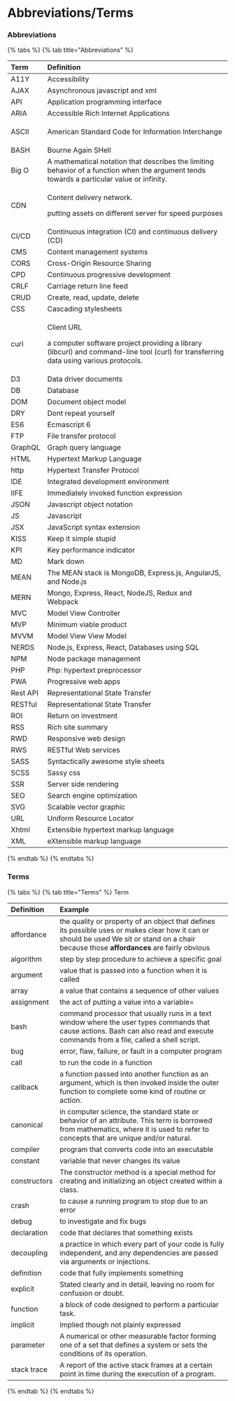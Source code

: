 # Abbreviations/Terms

### Abbreviations

{% tabs %}
{% tab title="Abbreviations" %}


<table>
  <thead>
    <tr>
      <th style="text-align:left">Term</th>
      <th style="text-align:left">Definition</th>
    </tr>
  </thead>
  <tbody>
    <tr>
      <td style="text-align:left">A11Y</td>
      <td style="text-align:left">Accessibility</td>
    </tr>
    <tr>
      <td style="text-align:left">AJAX</td>
      <td style="text-align:left">Asynchronous javascript and xml</td>
    </tr>
    <tr>
      <td style="text-align:left">API</td>
      <td style="text-align:left">Application programming interface</td>
    </tr>
    <tr>
      <td style="text-align:left">ARIA</td>
      <td style="text-align:left">Accessible Rich Internet Applications</td>
    </tr>
    <tr>
      <td style="text-align:left">
        <p></p>
        <p>ASCII</p>
      </td>
      <td style="text-align:left">American Standard Code for Information Interchange</td>
    </tr>
    <tr>
      <td style="text-align:left">BASH</td>
      <td style="text-align:left">Bourne Again SHell</td>
    </tr>
    <tr>
      <td style="text-align:left">Big O</td>
      <td style="text-align:left">A mathematical notation that describes the limiting behavior of a function
        when the argument tends towards a particular value or infinity.</td>
    </tr>
    <tr>
      <td style="text-align:left">CDN</td>
      <td style="text-align:left">
        <p>Content delivery network.</p>
        <p>putting assets on different server for speed purposes</p>
      </td>
    </tr>
    <tr>
      <td style="text-align:left">CI/CD</td>
      <td style="text-align:left">Continuous integration (CI) and continuous delivery (CD)</td>
    </tr>
    <tr>
      <td style="text-align:left">CMS</td>
      <td style="text-align:left">Content management systems</td>
    </tr>
    <tr>
      <td style="text-align:left">CORS</td>
      <td style="text-align:left">Cross-Origin Resource Sharing</td>
    </tr>
    <tr>
      <td style="text-align:left">CPD</td>
      <td style="text-align:left">Continuous progressive development</td>
    </tr>
    <tr>
      <td style="text-align:left">CRLF</td>
      <td style="text-align:left">Carriage return line feed</td>
    </tr>
    <tr>
      <td style="text-align:left">CRUD</td>
      <td style="text-align:left">Create, read, update, delete</td>
    </tr>
    <tr>
      <td style="text-align:left">CSS</td>
      <td style="text-align:left">Cascading stylesheets</td>
    </tr>
    <tr>
      <td style="text-align:left">curl</td>
      <td style="text-align:left">
        <p>Client URL</p>
        <p>a computer software project providing a library (libcurl) and command-line
          tool (curl) for transferring data using various protocols.</p>
      </td>
    </tr>
    <tr>
      <td style="text-align:left">D3</td>
      <td style="text-align:left">Data driver documents</td>
    </tr>
    <tr>
      <td style="text-align:left">DB</td>
      <td style="text-align:left">Database</td>
    </tr>
    <tr>
      <td style="text-align:left">DOM</td>
      <td style="text-align:left">Document object model</td>
    </tr>
    <tr>
      <td style="text-align:left">DRY</td>
      <td style="text-align:left">Dont repeat yourself</td>
    </tr>
    <tr>
      <td style="text-align:left">ES6</td>
      <td style="text-align:left">Ecmascript 6</td>
    </tr>
    <tr>
      <td style="text-align:left">FTP</td>
      <td style="text-align:left">File transfer protocol</td>
    </tr>
    <tr>
      <td style="text-align:left">GraphQL</td>
      <td style="text-align:left">Graph query language</td>
    </tr>
    <tr>
      <td style="text-align:left">HTML</td>
      <td style="text-align:left">Hypertext Markup Language</td>
    </tr>
    <tr>
      <td style="text-align:left">http</td>
      <td style="text-align:left">Hypertext Transfer Protocol</td>
    </tr>
    <tr>
      <td style="text-align:left">IDE</td>
      <td style="text-align:left">Integrated development environment</td>
    </tr>
    <tr>
      <td style="text-align:left">IIFE</td>
      <td style="text-align:left">Immediately invoked function expression</td>
    </tr>
    <tr>
      <td style="text-align:left">JSON</td>
      <td style="text-align:left">Javascript object notation</td>
    </tr>
    <tr>
      <td style="text-align:left">JS</td>
      <td style="text-align:left">Javascript</td>
    </tr>
    <tr>
      <td style="text-align:left">JSX</td>
      <td style="text-align:left">JavaScript syntax extension</td>
    </tr>
    <tr>
      <td style="text-align:left">KISS</td>
      <td style="text-align:left">Keep it simple stupid</td>
    </tr>
    <tr>
      <td style="text-align:left">KPI</td>
      <td style="text-align:left">Key performance indicator</td>
    </tr>
    <tr>
      <td style="text-align:left">MD</td>
      <td style="text-align:left">Mark down</td>
    </tr>
    <tr>
      <td style="text-align:left">MEAN</td>
      <td style="text-align:left">The MEAN stack is MongoDB, Express.js, AngularJS, and Node.js</td>
    </tr>
    <tr>
      <td style="text-align:left">MERN</td>
      <td style="text-align:left">Mongo, Express, React, NodeJS, Redux and Webpack</td>
    </tr>
    <tr>
      <td style="text-align:left">MVC</td>
      <td style="text-align:left">Model View Controller</td>
    </tr>
    <tr>
      <td style="text-align:left">MVP</td>
      <td style="text-align:left">Minimum viable product</td>
    </tr>
    <tr>
      <td style="text-align:left">MVVM</td>
      <td style="text-align:left">Model View View Model</td>
    </tr>
    <tr>
      <td style="text-align:left">NERDS</td>
      <td style="text-align:left">Node.js, Express, React, Databases using SQL</td>
    </tr>
    <tr>
      <td style="text-align:left">NPM</td>
      <td style="text-align:left">Node package management</td>
    </tr>
    <tr>
      <td style="text-align:left">PHP</td>
      <td style="text-align:left">Php: hypertext preprocessor</td>
    </tr>
    <tr>
      <td style="text-align:left">PWA</td>
      <td style="text-align:left">Progressive web apps</td>
    </tr>
    <tr>
      <td style="text-align:left">Rest API</td>
      <td style="text-align:left">Representational State Transfer</td>
    </tr>
    <tr>
      <td style="text-align:left">RESTful</td>
      <td style="text-align:left">Representational State Transfer</td>
    </tr>
    <tr>
      <td style="text-align:left">ROI</td>
      <td style="text-align:left">Return on investment</td>
    </tr>
    <tr>
      <td style="text-align:left">RSS</td>
      <td style="text-align:left">Rich site summary</td>
    </tr>
    <tr>
      <td style="text-align:left">RWD</td>
      <td style="text-align:left">Responsive web design</td>
    </tr>
    <tr>
      <td style="text-align:left">RWS</td>
      <td style="text-align:left">RESTful Web services</td>
    </tr>
    <tr>
      <td style="text-align:left">SASS</td>
      <td style="text-align:left">Syntactically awesome style sheets</td>
    </tr>
    <tr>
      <td style="text-align:left">SCSS</td>
      <td style="text-align:left">Sassy css</td>
    </tr>
    <tr>
      <td style="text-align:left">SSR</td>
      <td style="text-align:left">Server side rendering</td>
    </tr>
    <tr>
      <td style="text-align:left">SEO</td>
      <td style="text-align:left">Search engine optimization</td>
    </tr>
    <tr>
      <td style="text-align:left">SVG</td>
      <td style="text-align:left">Scalable vector graphic</td>
    </tr>
    <tr>
      <td style="text-align:left">URL</td>
      <td style="text-align:left">Uniform Resource Locator</td>
    </tr>
    <tr>
      <td style="text-align:left">Xhtml</td>
      <td style="text-align:left">Extensible hypertext markup language</td>
    </tr>
    <tr>
      <td style="text-align:left">XML</td>
      <td style="text-align:left">eXtensible markup language</td>
    </tr>
  </tbody>
</table>
{% endtab %}
{% endtabs %}

### Terms

{% tabs %}
{% tab title="Terms" %}
Term

| Definition | Example |
| :--- | :--- |
| affordance | the quality or property of an object that defines its possible uses or makes clear how it can or should be used We sit or stand on a chair because those **affordances** are fairly obvious |
| algorithm | step by step procedure to achieve a specific goal |
| argument | value that is passed into a function when it is called |
| array | a value that contains a sequence of other values |
| assignment | the act of putting a value into a variable= |
| bash | command processor that usually runs in a text window where the user types commands that cause actions. Bash can also read and execute commands from a file, called a shell script. |
| bug | error, flaw, failure, or fault in a computer program |
| call | to run the code in a function |
| callback | a function passed into another function as an argument, which is then invoked inside the outer function to complete some kind of routine or action. |
| canonical | in computer science, the standard state or behavior of an attribute. This term is borrowed from mathematics, where it is used to refer to concepts that are unique and/or natural. |
| compiler | program that converts code into an executable |
| constant | variable that never changes its value |
| constructors | The constructor method is a special method for creating and initializing an object created within a class. |
| crash | to cause a running program to stop due to an error |
| debug | to investigate and fix bugs |
| declaration | code that declares that something exists |
| decoupling | a practice in which every part of your code is fully independent, and any dependencies are passed via arguments or injections. |
| definition | code that fully implements something |
| explicit | Stated clearly and in detail, leaving no room for confusion or doubt. |
| function | a block of code designed to perform a particular task. |
| implicit | Implied though not plainly expressed |
| parameter | A numerical or other measurable factor forming one of a set that defines a system or sets the conditions of its operation. |
| stack trace | A report of the active stack frames at a certain point in time during the execution of a program. |
{% endtab %}
{% endtabs %}



